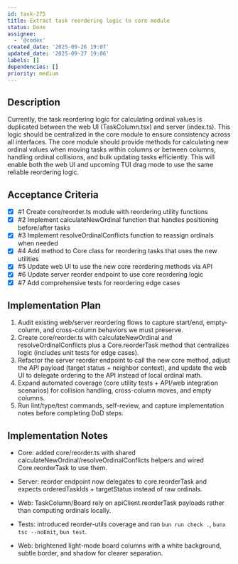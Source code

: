 ```yaml
---
id: task-275
title: Extract task reordering logic to core module
status: Done
assignee:
  - '@codex'
created_date: '2025-09-26 19:07'
updated_date: '2025-09-27 19:06'
labels: []
dependencies: []
priority: medium
---
```


## Description

<!-- SECTION:DESCRIPTION:BEGIN -->
Currently, the task reordering logic for calculating ordinal values is duplicated between the web UI (TaskColumn.tsx) and server (index.ts). This logic should be centralized in the core module to ensure consistency across all interfaces. The core module should provide methods for calculating new ordinal values when moving tasks within columns or between columns, handling ordinal collisions, and bulk updating tasks efficiently. This will enable both the web UI and upcoming TUI drag mode to use the same reliable reordering logic.
<!-- SECTION:DESCRIPTION:END -->

## Acceptance Criteria
<!-- AC:BEGIN -->
- [x] #1 Create core/reorder.ts module with reordering utility functions
- [x] #2 Implement calculateNewOrdinal function that handles positioning before/after tasks
- [x] #3 Implement resolveOrdinalConflicts function to reassign ordinals when needed
- [x] #4 Add method to Core class for reordering tasks that uses the new utilities
- [x] #5 Update web UI to use the new core reordering methods via API
- [x] #6 Update server reorder endpoint to use core reordering logic
- [x] #7 Add comprehensive tests for reordering edge cases
<!-- AC:END -->

## Implementation Plan

<!-- SECTION:PLAN:BEGIN -->
1. Audit existing web/server reordering flows to capture start/end, empty-column, and cross-column behaviors we must preserve.
2. Create core/reorder.ts with calculateNewOrdinal and resolveOrdinalConflicts plus a Core.reorderTask method that centralizes logic (includes unit tests for edge cases).
3. Refactor the server reorder endpoint to call the new core method, adjust the API payload (target status + neighbor context), and update the web UI to delegate ordering to the API instead of local ordinal math.
4. Expand automated coverage (core utility tests + API/web integration scenarios) for collision handling, cross-column moves, and empty columns.
5. Run lint/type/test commands, self-review, and capture implementation notes before completing DoD steps.
<!-- SECTION:PLAN:END -->

## Implementation Notes

<!-- SECTION:NOTES:BEGIN -->
- Core: added core/reorder.ts with shared calculateNewOrdinal/resolveOrdinalConflicts helpers and wired Core.reorderTask to use them.
- Server: reorder endpoint now delegates to core.reorderTask and expects orderedTaskIds + targetStatus instead of raw ordinals.
- Web: TaskColumn/Board rely on apiClient.reorderTask payloads rather than computing ordinals locally.
- Tests: introduced reorder-utils coverage and ran `bun run check .`, `bunx tsc --noEmit`, `bun test`.

- Web: brightened light-mode board columns with a white background, subtle border, and shadow for clearer separation.
<!-- SECTION:NOTES:END -->
